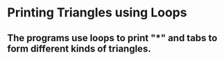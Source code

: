 # Printing Triangles using Loops

## The programs use loops to print "*" and tabs to form different kinds of triangles.
